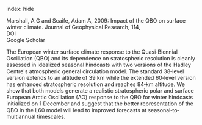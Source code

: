 index: hide

<div class="Citation">

  <div class="Citation-body">
    <div class="Citation-text">Marshall, A G and Scaife, Adam A, 2009: Impact of the QBO on surface winter climate. <span class="Article-journal">Journal of Geophysical Research, </span><span class="Article-volume">114, </span></div>
    <div class="Citation-links">
      <div class="CitationLink" data-href="https://doi.org/2009jd011737">
        <div class="CitationLink-icon CitationLink-Doi"></div>
        <div class="CitationLink-text">DOI</div>
      </div>
      <div class="CitationLink" data-href="https://scholar.google.com/scholar?q=2009jd011737">
        <div class="CitationLink-icon CitationLink-Scholar"></div>
        <div class="CitationLink-text">Google Scholar</div>
      </div>
    </div>
  </div>
</div>

The European winter surface climate response to the Quasi‐Biennial Oscillation (QBO) and its dependence on stratospheric resolution is cleanly assessed in idealized seasonal hindcasts with two versions of the Hadley Centre's atmospheric general circulation model. The standard 38‐level version extends to an altitude of 39 km while the extended 60‐level version has enhanced stratospheric resolution and reaches 84‐km altitude. We show that both models generate a realistic stratospheric polar and surface European Arctic Oscillation (AO) response to the QBO for winter hindcasts initialized on 1 December and suggest that the better representation of the QBO in the L60 model will lead to improved forecasts at seasonal‐to‐multiannual timescales.

<div class="Citation-copy">

</div>